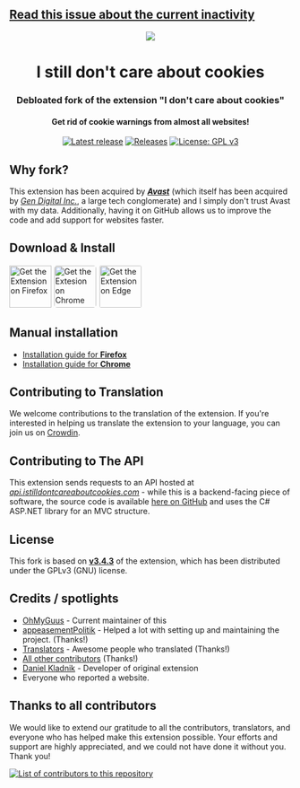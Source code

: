 ## [Read this issue about the current inactivity](https://github.com/OhMyGuus/I-Still-Dont-Care-About-Cookies/issues/10278)

<div align="center">

<img src="src/icons/128.png" />
  
# I still don't care about cookies

### Debloated fork of the extension "I don't care about cookies"

#### Get rid of cookie warnings from almost all websites!

<a href="https://github.com/OhMyGuus/I-Still-Dont-Care-About-Cookies/releases/latest"><img alt="Latest release" src="https://img.shields.io/github/v/release/OhMyGuus/I-Still-Dont-Care-About-Cookies.svg?logo=github&style=for-the-badge"></a>
<a href="https://github.com/OhMyGuus/I-Still-Dont-Care-About-Cookies/releases"><img alt="Releases" src="https://img.shields.io/github/downloads/OhMyGuus/I-Still-Dont-Care-About-Cookies/total?color=blue&label=downloads&style=for-the-badge"></a>
<a href="LICENSE"><img alt="License: GPL v3" src="https://img.shields.io/badge/License-GPLv3-blue.svg?style=for-the-badge"></a>

</div>

## Why fork?

This extension has been acquired by _**[Avast](https://en.wikipedia.org/wiki/Avast)**_ (which itself has been acquired by _[Gen Digital Inc.](https://en.wikipedia.org/wiki/Gen_Digital)_, a large tech conglomerate) and I simply don't trust Avast with my data. Additionally, having it on GitHub allows us to improve the code and add support for websites faster.

## Download & Install

<a href="https://addons.mozilla.org/en-US/firefox/addon/istilldontcareaboutcookies"><img src="https://blog.mozilla.org/addons/files/2020/04/get-the-addon-fx-apr-2020.svg" alt='Get the Extension on Firefox' height="75"></a>
<a href="https://chrome.google.com/webstore/detail/i-still-dont-care-about-c/edibdbjcniadpccecjdfdjjppcpchdlm"><img src="https://storage.googleapis.com/web-dev-uploads/image/WlD8wC6g8khYWPJUsQceQkhXSlv1/iNEddTyWiMfLSwFD6qGq.png" alt="Get the Extesion on Chrome" height="75" style="border: 1px solid transparent; border-radius:6px;"></a>
<a href="https://microsoftedge.microsoft.com/addons/detail/i-still-dont-care-about-/kkacdgacpkediooahopgcbdahlpipheh"><img src="https://upload.wikimedia.org/wikipedia/commons/thumb/f/f7/Get_it_from_Microsoft_Badge.svg/320px-Get_it_from_Microsoft_Badge.svg.png" alt="Get the Extension on Edge" height="75" style="border: 1px solid transparent; border-radius:4px;"></a>

## Manual installation

- [Installation guide for **Firefox**](https://github.com/OhMyGuus/I-Still-Dont-Care-About-Cookies/wiki/Firefox-installation-guide)
- [Installation guide for **Chrome**](https://github.com/OhMyGuus/I-Still-Dont-Care-About-Cookies/wiki/Chrome-installation-guide)

## Contributing to Translation

We welcome contributions to the translation of the extension. If you're interested in helping us translate the extension to your language, you can join us on [Crowdin](https://crowdin.com/project/i-still-dont-care-about-cookie/).

## Contributing to The API

This extension sends requests to an API hosted at _[api.istilldontcareaboutcookies.com](https://api.istilldontcareaboutcookies.com)_ - while this is a backend-facing piece of software, the source code is available [here on GitHub](https://github.com/OhMyGuus/I-Still-Dont-Care-About-Cookies-Api) and uses the C# ASP.NET library for an MVC structure.

## License

This fork is based on [**v3.4.3**](https://addons.mozilla.org/firefox/addon/i-dont-care-about-cookies/versions/) of the extension, which has been distributed under the GPLv3 (GNU) license.

## Credits / spotlights

- [OhMyGuus](https://github.com/OhMyGuus/) - Current maintainer of this
- [appeasementPolitik](https://github.com/appeasementPolitik) - Helped a lot with setting up and maintaining the project. (Thanks!)
- [Translators](https://crowdin.com/project/i-still-dont-care-about-cookie/members) - Awesome people who translated (Thanks!)
- [All other contributors](https://github.com/OhMyGuus/I-Still-Dont-Care-About-Cookies/graphs/contributors) (Thanks!)
- [Daniel Kladnik](https://www.linkedin.com/in/dkladnik) - Developer of original extension
- Everyone who reported a website.

## Thanks to all contributors

We would like to extend our gratitude to all the contributors, translators, and everyone who has helped make this extension possible. Your efforts and support are highly appreciated, and we could not have done it without you. Thank you!

<a href="https://github.com/OhMyGuus/I-Still-Dont-Care-About-Cookies/graphs/contributors">
  <img alt="List of contributors to this repository" src="https://contrib.rocks/image?repo=OhMyGuus/I-Still-Dont-Care-About-Cookies" />
</a>

